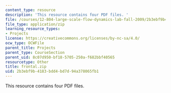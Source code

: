 ```yaml
---
content_type: resource
description: 'This resource contains four PDF files. '
file: /courses/12-804-large-scale-flow-dynamics-lab-fall-2009/2b3ebf9b4183bdd4bd7d94a378065fb1_frontal.zip
file_type: application/zip
learning_resource_types:
- Projects
license: https://creativecommons.org/licenses/by-nc-sa/4.0/
ocw_type: OCWFile
parent_title: Projects
parent_type: CourseSection
parent_uid: 8c07d950-bf18-5705-250a-f682bbf40565
resourcetype: Other
title: frontal.zip
uid: 2b3ebf9b-4183-bdd4-bd7d-94a378065fb1
---
```

This resource contains four PDF files. 